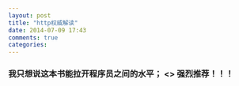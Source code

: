 ```yaml
---
layout: post
title: "http权威解读"
date: 2014-07-09 17:43
comments: true
categories: 
---
```

<h3>
	我只想说这本书能拉开程序员之间的水平；
	<<http权威解读>> 强烈推荐！！！
</h3>
